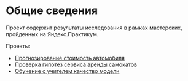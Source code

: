 # Общие сведения 

Проект содержит результаты исследования в рамках мастерских, пройденных на Яндекс.Практикум.



Проекты:
- [Прогнозирование стоимость автомобиля](./Прогнозирование%20стоимость%20автомобиля/README.md)
- [Проверка гипотез сервиса аренды самокатов](./Статистический%20анализ%20данных/README.md)
- [Обучение с учителем качество модели](./Обучение%20с%20учителем%20качество%20модели/README.md)